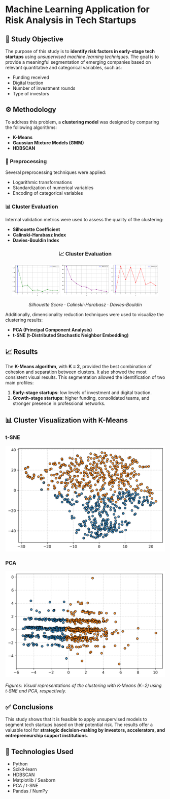 # Machine Learning Application for Risk Analysis in Tech Startups

## 📌 Study Objective

The purpose of this study is to **identify risk factors in early-stage tech startups** using *unsupervised machine learning techniques*. The goal is to provide a meaningful segmentation of emerging companies based on relevant quantitative and categorical variables, such as:

- Funding received  
- Digital traction  
- Number of investment rounds  
- Type of investors

## ⚙️ Methodology

To address this problem, a **clustering model** was designed by comparing the following algorithms:

- **K-Means**  
- **Gaussian Mixture Models (GMM)**  
- **HDBSCAN**

### 🔧 Preprocessing

Several preprocessing techniques were applied:

- Logarithmic transformations  
- Standardization of numerical variables  
- Encoding of categorical variables

### 📊 Cluster Evaluation

Internal validation metrics were used to assess the quality of the clustering:

- **Silhouette Coefficient**  
- **Calinski-Harabasz Index**  
- **Davies-Bouldin Index**

<h3 align="center">📈 Cluster Evaluation</h3>

<p align="center">
  <img src="https://github.com/davisclick/Analisis-de-Factores-de-Riesgo-en-la-Inversion-en-Startups-Tecnologicas/raw/main/comparatica_grafica_mejor_K/silhouette_score.png" width="30%" />
  <img src="https://github.com/davisclick/Analisis-de-Factores-de-Riesgo-en-la-Inversion-en-Startups-Tecnologicas/raw/main/comparatica_grafica_mejor_K/calinski_harabasz_index.png" width="30%" />
  <img src="https://github.com/davisclick/Analisis-de-Factores-de-Riesgo-en-la-Inversion-en-Startups-Tecnologicas/raw/main/comparatica_grafica_mejor_K/davies_bouldin_index.png" width="30%" />
</p>

<p align="center"><i>Silhouette Score · Calinski-Harabasz · Davies-Bouldin</i></p>

Additionally, dimensionality reduction techniques were used to visualize the clustering results:

- **PCA (Principal Component Analysis)**  
- **t-SNE (t-Distributed Stochastic Neighbor Embedding)**

## 📈 Results

The **K-Means algorithm**, with **K = 2**, provided the best combination of cohesion and separation between clusters. It also showed the most consistent visual results. This segmentation allowed the identification of two main profiles:

1. **Early-stage startups**: low levels of investment and digital traction.  
2. **Growth-stage startups**: higher funding, consolidated teams, and stronger presence in professional networks.

## 📊 Cluster Visualization with K-Means

### t-SNE

![K-Means t-SNE](https://github.com/davisclick/Analisis-de-Factores-de-Riesgo-en-la-Inversion-en-Startups-Tecnologicas/raw/main/comparativa_grafica_pca_tsne/k_means_tsne.png)

### PCA

![K-Means PCA](https://github.com/davisclick/Analisis-de-Factores-de-Riesgo-en-la-Inversion-en-Startups-Tecnologicas/raw/main/comparativa_grafica_pca_tsne/k_means_pca.png)

*Figures: Visual representations of the clustering with K-Means (K=2) using t-SNE and PCA, respectively.*

## ✅ Conclusions

This study shows that it is feasible to apply unsupervised models to segment tech startups based on their potential risk. The results offer a valuable tool for **strategic decision-making by investors, accelerators, and entrepreneurship support institutions**.

## 🧠 Technologies Used

- Python  
- Scikit-learn  
- HDBSCAN  
- Matplotlib / Seaborn  
- PCA / t-SNE  
- Pandas / NumPy
